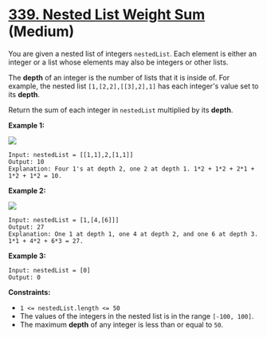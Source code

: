 # [339. Nested List Weight Sum][link] (Medium)

[link]: https://leetcode.com/problems/nested-list-weight-sum/

You are given a nested list of integers `nestedList`. Each element is either an integer or a list
whose elements may also be integers or other lists.

The **depth** of an integer is the number of lists that it is inside of. For example, the nested
list `[1,[2,2],[[3],2],1]` has each integer's value set to its **depth**.

Return the sum of each integer in  `nestedList` multiplied by its **depth**.

**Example 1:**

![](https://assets.leetcode.com/uploads/2021/01/14/nestedlistweightsumex1.png)

```
Input: nestedList = [[1,1],2,[1,1]]
Output: 10
Explanation: Four 1's at depth 2, one 2 at depth 1. 1*2 + 1*2 + 2*1 + 1*2 + 1*2 = 10.
```

**Example 2:**

![](https://assets.leetcode.com/uploads/2021/01/14/nestedlistweightsumex2.png)

```
Input: nestedList = [1,[4,[6]]]
Output: 27
Explanation: One 1 at depth 1, one 4 at depth 2, and one 6 at depth 3. 1*1 + 4*2 + 6*3 = 27.
```

**Example 3:**

```
Input: nestedList = [0]
Output: 0
```

**Constraints:**

- `1 <= nestedList.length <= 50`
- The values of the integers in the nested list is in the range `[-100, 100]`.
- The maximum **depth** of any integer is less than or equal to `50`.
